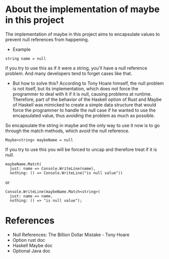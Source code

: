 # About the implementation of maybe in this project
The implementation of maybe in this project aims to encapsulate values to prevent null references from happening.

* Example

```string name = null``` 

if you try to use this as if it were a string, you'll have a null reference problem. And many developers tend to forget cases like that.
* But how to solve this? 
According to Tony Hoare himself, the null problem is not itself, but its implementation, which does not force the programmer to deal with it if it is null, causing problems at runtime. Therefore, part of the behavior of the Haskell option of Rust and Maybe of Haskell was mimicked to create a simple data structure that would force the programmer to handle the null case if he wanted to use the encapsulated value, thus avoiding the problem as much as possible.

So encapsulate the string in maybe and the only way to use it now is to go through the match methods, which avoid the null reference.

```Maybe<string> maybeName = null```

If you try to use this you will be forced to uncap and therefore treat if it is null.

```
maybeName.Match(
  just: name => Console.WriteLine(name), 
  nothing: () => Console.WriteLine("is null value"))
```
or
```
Console.WriteLine(maybeName.Match<string>(
  just: name => name, 
  nothing: () => "is null value");
```
  
# References 
- Null References: The Billion Dollar Mistake - Tony Hoare
- Option rust doc
- Haskell Maybe doc
- Optional Java doc
